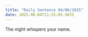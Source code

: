 ```yaml
---
title: "Daily Sentence 04/06/2025"
date: 2025-06-04T11:31:03.567Z
---
```


The night whispers your name.
